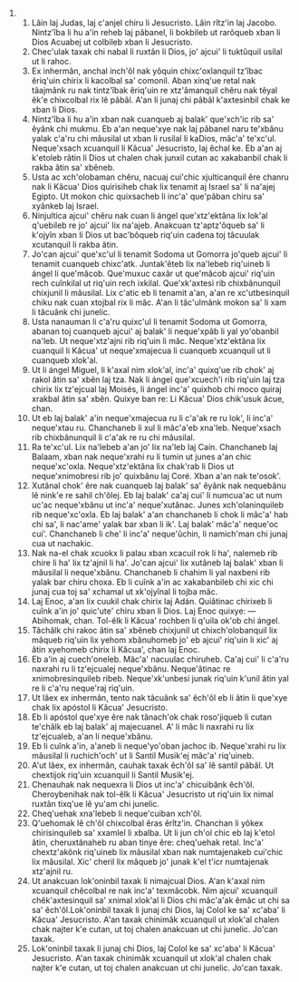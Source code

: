 <ol>
  <li>
    <ol>
      <li>Lâin laj Judas, laj c'anjel chiru li Jesucristo. Lâin rîtz'in laj Jacobo. Nintz'îba li hu a'in reheb laj pâbanel, li bokbileb ut rarôqueb xban li Dios Acuabej ut colbileb xban li Jesucristo.</li>
      <li>Chec'ulak taxak chi nabal li ruxtân li Dios, jo' ajcui' li tuktûquil usilal ut li rahoc.</li>
      <li>Ex inhermân, anchal inch'ôl nak yôquin chixc'oxlanquil tz'îbac êriq'uin chirix li kacolbal sa' comonil. Aban xinq'ue retal nak tâajmânk ru nak tintz'îbak êriq'uin re xtz'âmanquil chêru nak têyal êk'e chixcolbal rix lê pâbâl. A'an li junaj chi pâbâl k'axtesinbil chak ke xban li Dios.</li>
      <li>Nintz'îba li hu a'in xban nak cuanqueb aj balak' que'xch'ic rib sa' êyânk chi mukmu. Eb a'an neque'xye nak laj pâbanel naru te'xbânu yalak c'a'ru chi mâusilal ut xban li rusilal li kaDios, mâc'a' te'xc'ul. Neque'xsach xcuanquil li Kâcua' Jesucristo, laj êchal ke. Eb a'an aj k'etoleb râtin li Dios ut chalen chak junxil cutan ac xakabanbil chak li rakba âtin sa' xbêneb.</li>
      <li>Usta ac xch'olobaman chêru, nacuaj cui'chic xjulticanquil êre chanru nak li Kâcua' Dios quirisiheb chak lix tenamit aj Israel sa' li na'ajej Egipto. Ut mokon chic quixsacheb li inc'a' que'pâban chiru sa' xyânkeb laj Israel.</li>
      <li>Ninjultica ajcui' chêru nak cuan li ángel que'xtz'ektâna lix lok'al q'uebileb re jo' ajcui' lix na'ajeb. Anakcuan tz'aptz'ôqueb sa' li k'ojyîn xban li Dios ut bac'bôqueb riq'uin cadena toj tâcuulak xcutanquil li rakba âtin.</li>
      <li>Jo'can ajcui' que'xc'ul li tenamit Sodoma ut Gomorra jo'queb ajcui' li tenamit cuanqueb chixc'atk. Juntak'êteb lix na'lebeb riq'uineb li ángel li que'mâcob. Que'muxuc caxâr ut que'mâcob ajcui' riq'uin rech cuînkilal ut riq'uin rech ixkilal. Que'xk'axtesi rib chixbânunquil chixjunil li mâusilal. Lix c'atic eb li tenamit a'an, a'an re xc'utbesinquil chiku nak cuan xtojbal rix li mâc. A'an li tâc'ulmânk mokon sa' li xam li tâcuânk chi junelic.</li>
      <li>Usta nanauman li c'a'ru quixc'ul li tenamit Sodoma ut Gomorra, abanan toj cuanqueb ajcui' aj balak' li neque'xpâb li yal yo'obanbil na'leb. Ut neque'xtz'ajni rib riq'uin li mâc. Neque'xtz'ektâna lix cuanquil li Kâcua' ut neque'xmajecua li cuanqueb xcuanquil ut li cuanqueb xlok'al.</li>
      <li>Ut li ángel Miguel, li k'axal nim xlok'al, inc'a' quixq'ue rib chok' aj rakol âtin sa' xbên laj tza. Nak li ángel que'xcuech'i rib riq'uin laj tza chirix lix tz'ejcual laj Moisés, li ángel inc'a' quixhob chi moco quiraj xrakbal âtin sa' xbên. Quixye ban re: Li Kâcua' Dios chik'usuk âcue, chan.</li>
      <li>Ut eb laj balak' a'in neque'xmajecua ru li c'a'ak re ru lok', li inc'a' neque'xtau ru. Chanchaneb li xul li mâc'a'eb xna'leb. Neque'xsach rib chixbânunquil li c'a'ak re ru chi mâusilal.</li>
      <li>Ra te'xc'ul. Lix na'lebeb a'an jo' lix na'leb laj Caín. Chanchaneb laj Balaam, xban nak neque'xrahi ru li tumin ut junes a'an chic neque'xc'oxla. Neque'xtz'ektâna lix chak'rab li Dios ut neque'xnimobresi rib jo' quixbânu laj Coré. Xban a'an nak te'osok'.</li>
      <li>Xutânal chok' êre nak cuanqueb laj balak' sa' êyânk nak nequebânu lê nink'e re sahil ch'ôlej. Eb laj balak' ca'aj cui' li numcua'ac ut num uc'ac neque'xbânu ut inc'a' neque'xutânac. Junes xch'olaninquileb rib neque'xc'oxla. Eb laj balak' a'an chanchaneb li chok li mâc'a' hab chi sa', li nac'ame' yalak bar xban li ik'. Laj balak' mâc'a' neque'oc cui'. Chanchaneb li che' li inc'a' neque'ûchin, li namich'man chi junaj cua ut nachakic.</li>
      <li>Nak na-el chak xcuokx li palau xban xcacuil rok li ha', nalemeb rib chire li ha' lix tz'ajnil li ha'. Jo'can ajcui' lix xutâneb laj balak' xban li mâusilal li neque'xbânu. Chanchaneb li chahim li yal naxbeni rib yalak bar chiru choxa. Eb li cuînk a'in ac xakabanbileb chi xic chi junaj cua toj sa' xchamal ut xk'ojyînal li tojba mâc.</li>
      <li>Laj Enoc, a'an lix cuukil chak chirix laj Adán. Quiâtinac chirixeb li cuînk a'in jo' quic'ute' chiru xban li Dios. Laj Enoc quixye: —Abihomak, chan. Tol-êlk li Kâcua' rochben li q'uila ok'ob chi ángel.</li>
      <li>Tâchâlk chi rakoc âtin sa' xbêneb chixjunil ut chixch'olobanquil lix mâqueb riq'uin lix yehom xbânuhomeb jo' eb ajcui' riq'uin li xic' aj âtin xyehomeb chirix li Kâcua', chan laj Enoc.</li>
      <li>Eb a'in aj cuech'oneleb. Mâc'a' nacuulac chiruheb. Ca'aj cui' li c'a'ru naxrahi ru li tz'ejcualej neque'xbânu. Neque'âtinac re xnimobresinquileb ribeb. Neque'xk'unbesi junak riq'uin k'unil âtin yal re li c'a'ru neque'raj riq'uin.</li>
      <li>Ut lâex ex inhermân, tento nak tâcuânk sa' êch'ôl eb li âtin li que'xye chak lix apóstol li Kâcua' Jesucristo.</li>
      <li>Eb li apóstol que'xye êre nak tânach'ok chak roso'jiqueb li cutan te'châlk eb laj balak' aj majecuanel. A' li mâc li naxrahi ru lix tz'ejcualeb, a'an li neque'xbânu.</li>
      <li>Eb li cuînk a'in, a'aneb li neque'yo'oban jachoc ib. Neque'xrahi ru lix mâusilal li ruchich'och' ut li Santil Musik'ej mâc'a' riq'uineb.</li>
      <li>A'ut lâex, ex inhermân, cauhak taxak êch'ôl sa' lê santil pâbâl. Ut chextijok riq'uin xcuanquil li Santil Musik'ej.</li>
      <li>Chenauhak nak nequexra li Dios ut inc'a' chicuibânk êch'ôl. Cheroybenihak nak tol-êlk li Kâcua' Jesucristo ut riq'uin lix nimal ruxtân tixq'ue lê yu'am chi junelic.</li>
      <li>Cheq'uehak xna'lebeb li neque'cuiban xch'ôl.</li>
      <li>Q'uehomak lê ch'ôl chixcolbal êras êrîtz'in. Chanchan li yôkex chirisinquileb sa' xxamlel li xbalba. Ut li jun ch'ol chic eb laj k'etol âtin, cheruxtânaheb ru aban tinye êre: cheq'uehak retal. Inc'a' chextz'akônk riq'uineb lix mâusilal xban nak numtajenakeb cui'chic lix mâusilal. Xic' cheril lix mâqueb jo' junak k'el t'icr numtajenak xtz'ajnil ru.</li>
      <li>Ut anakcuan lok'oninbil taxak li nimajcual Dios. A'an k'axal nim xcuanquil chêcolbal re nak inc'a' texmâcobk. Nim ajcui' xcuanquil chêk'axtesinquil sa' xnimal xlok'al li Dios chi mâc'a'ak êmâc ut chi sa sa' êch'ôl.Lok'oninbil taxak li junaj chi Dios, laj Colol ke sa' xc'aba' li Kâcua' Jesucristo. A'an taxak chinimâk xcuanquil ut xlok'al chalen chak najter k'e cutan, ut toj chalen anakcuan ut chi junelic. Jo'can taxak.</li>
      <li>Lok'oninbil taxak li junaj chi Dios, laj Colol ke sa' xc'aba' li Kâcua' Jesucristo. A'an taxak chinimâk xcuanquil ut xlok'al chalen chak najter k'e cutan, ut toj chalen anakcuan ut chi junelic. Jo'can taxak.</li>
    </ol>
  </li>
</ol>